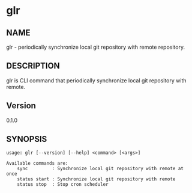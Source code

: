 # glr

## NAME

glr - periodically synchronize local git repository with remote repository.

## DESCRIPTION

glr is CLI command that periodically synchronize local git repository with remote.

## Version

0.1.0

## SYNOPSIS

```
usage: glr [--version] [--help] <command> [<args>]

Available commands are:
    sync         : Synchronize local git repository with remote at once
    status start : Synchronize local git repository with remote
    status stop  : Stop cron scheduler

```

